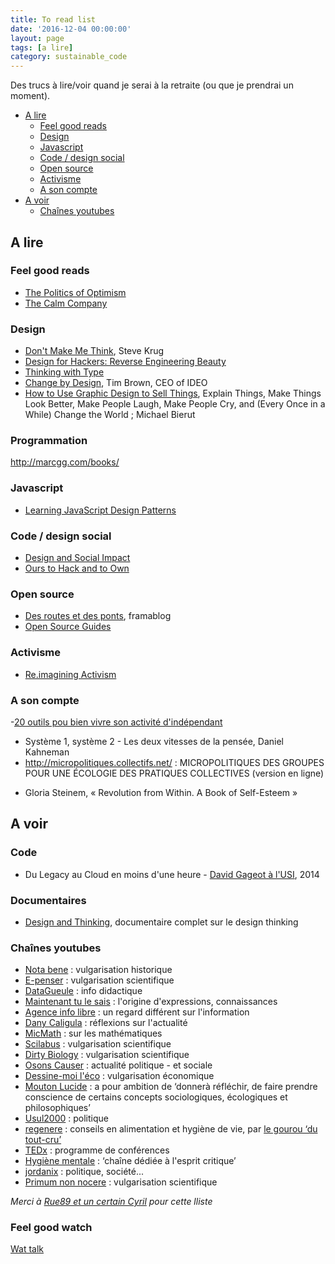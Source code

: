 ```yaml
---
title: To read list
date: '2016-12-04 00:00:00'
layout: page
tags: [a lire]
category: sustainable_code
---
```


Des trucs à lire/voir quand je serai à la retraite (ou que je prendrai un moment).

<!--more-->

<!-- TOC depthFrom:2 depthTo:6 withLinks:1 updateOnSave:1 orderedList:0 -->

- [A lire](#a-lire)
	- [Feel good reads](#feel-good-reads)
	- [Design](#design)
	- [Javascript](#javascript)
	- [Code / design social](#code-design-social)
	- [Open source](#open-source)
	- [Activisme](#activisme)
	- [A son compte](#a-son-compte)
- [A voir](#a-voir)
	- [Chaînes youtubes](#chanes-youtubes)

<!-- /TOC -->

## A lire


### Feel good reads

- [The Politics of Optimism](https://medium.com/@AlexSteffen/the-politics-of-optimism-37a5006e8ba8#.lz1kqvxxb)
- [The Calm Company](https://m.signalvnoise.com/the-calm-company-our-next-book-d0ed917cc457)


### Design
- [Don't Make Me Think](https://www.amazon.com/Dont-Make-Think-Revisited-Usability/dp/0321965515/ref=pd_sim_b_2?ie=UTF8&refRID=18V1XW44Y0XF9Z0HC7WN), Steve Krug
- [Design for Hackers: Reverse Engineering Beauty](https://www.amazon.com/Design-Hackers-Reverse-Engineering-Beauty/dp/1119998956/)
- [Thinking with Type](https://www.amazon.com/Thinking-Type-2nd-revised-expanded/dp/1568989695)
- [Change by Design](https://www.ideo.com/post/change-by-design), Tim Brown, CEO of IDEO
- [How to Use Graphic Design to Sell Things](https://www.amazon.com/Graphic-Design-Things-Explain-Better/dp/0062413902/), Explain Things, Make Things Look Better, Make People Laugh, Make People Cry, and (Every Once in a While) Change the World ; Michael Bierut

### Programmation

http://marcgg.com/books/

### Javascript

- [Learning JavaScript Design Patterns](https://addyosmani.com/resources/essentialjsdesignpatterns/book/)

### Code / design social

- [Design and Social Impact](https://www.arts.gov/sites/default/files/Design-and-Social-Impact.pdf)
- [Ours to Hack and to Own](http://www.orbooks.com/catalog/ours-to-hack-and-to-own/)

### Open source
- [Des routes et des ponts](https://framablog.org/category/libres-cultures/des-routes-et-des-ponts/), framablog
- [Open Source Guides](https://opensource.guide/)

### Activisme

- [Re.imagining Activism](http://www.smart-csos.org/images/Documents/reimagining_activism_guide.pdf)

### A son compte

-[20 outils pou bien vivre son activité d'indépendant](http://www.kob-one.com/blog/graphistes-freelances-20-outils-calculettes-sites-et-livres-pour-bien-vivre-de-son-activite-dindependant/)

- Système 1, système 2 - Les deux vitesses de la pensée, Daniel Kahneman
- http://micropolitiques.collectifs.net/ : MICROPOLITIQUES DES GROUPES
POUR UNE ÉCOLOGIE DES PRATIQUES COLLECTIVES (version en ligne)

<!-- http://livre.fnac.com/a9180576/Scott-Stossel-Anxiete -->

- Gloria Steinem, « Revolution from Within. A Book of Self-Esteem »


## A voir

### Code
- Du Legacy au Cloud en moins d'une heure - [David Gageot à l'USI](https://www.youtube.com/watch?v=q11gydDAMSo), 2014

### Documentaires
- [Design and Thinking](https://www.youtube.com/watch?v=Z_YwyMssN0Y), documentaire complet sur le design thinking

### Chaînes youtubes

- [Nota bene](https://www.youtube.com/user/notabenemovies) : vulgarisation historique
- [E-penser](https://www.youtube.com/user/epenser1) : vulgarisation scientifique
- [DataGueule](https://www.youtube.com/user/datagueule) : info didactique
- [Maintenant tu le sais](https://www.youtube.com/channel/UCVL_6o--Z1CVSTROLMdLfNA) :  l'origine d'expressions, connaissances
- [Agence info libre](https://www.youtube.com/user/infosdontonparlepeu) : un regard différent sur l'information
- [Dany Caligula](https://www.youtube.com/user/DanyCaligula) : réflexions sur l'actualité
- [MicMath](https://www.youtube.com/user/Micmaths) : sur les mathématiques
- [Scilabus](https://www.youtube.com/user/Micmaths) : vulgarisation scientifique
- [Dirty Biology](https://www.youtube.com/user/dirtybiology)
 : vulgarisation scientifique
- [Osons Causer](https://www.youtube.com/channel/UCVeMw72tepFl1Zt5fvf9QKQ) : actualité politique - et sociale
- [Dessine-moi l'éco](https://www.youtube.com/user/dessinemoileco) : vulgarisation économique
- [Mouton Lucide](https://www.youtube.com/channel/UC2kIberIFY054MWlDWNebxA) : a pour ambition de ‘donnerà réfléchir, de faire prendre conscience de certains concepts sociologiques, écologiques et philosophiques’
- [Usul2000](https://www.youtube.com/user/MrUsul2000) : politique
- [regenere](https://www.youtube.com/user/thierry66pasteque) : conseils en alimentation et hygiène de vie, par
[le gourou ‘du tout-cru’](http://rue89.nouvelobs.com/2014/11/26/thierry-casasnovas-gourou-tout-cru-attend-tranquille-youtube-256224)
- [TEDx](https://www.youtube.com/user/TEDxTalks) : programme de conférences
- [Hygiène mentale](https://www.youtube.com/user/fauxsceptique) : ‘chaîne dédiée à l'esprit critique’
- [jordanix](https://www.youtube.com/channel/UCuVx9duCZYExp4Z4PNhzPXw) : politique, société...
- [Primum non nocere](https://www.youtube.com/user/scilabus) : vulgarisation scientifique

*Merci à [Rue89 et un certain Cyril](http://rue89.nouvelobs.com/2016/12/01/famille-ils-regardent-plus-jt-ils-regardent-youtube-265768?utm_campaign=Echobox&utm_medium=Social&utm_source=Facebook#link_time=1480609991) pour cette lliste*

### Feel good watch

[Wat talk](https://www.destroyallsoftware.com/talks/wat)

